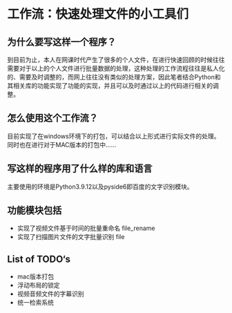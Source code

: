 # 工作流：快速处理文件的小工具们
## 为什么要写这样一个程序？
到目前为止，本人在网课时代产生了很多的个人文件，在进行快速回顾的时候往往需要对于以上的个人文件进行批量数据的处理，这种处理的工作流程往往是私人化的、需要及时调整的，而网上往往没有类似的处理方案，因此笔者结合Python和其相关库的功能实现了功能的实现，并且可以及时通过以上的代码进行相关的调整。
## 怎么使用这个工作流？
目前实现了在windows环境下的打包，可以结合以上形式进行实际文件的处理。
同时也在进行对于MAC版本的打包中……
## 写这样的程序用了什么样的库和语言
主要使用的环境是Python3.9.12以及pyside6即百度的文字识别模块。
## 功能模块包括
* 实现了视频文件基于时间的批量重命名 file_rename
* 实现了扫描图片文件的文字批量识别 file
## List of TODO‘s
* mac版本打包
* 浮动布局的锁定
* 视频音频文件的字幕识别
* 统一检索系统